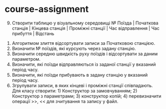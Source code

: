 # course-assignment
9.	Створити таблицю у візуальному середовищі 
№ Поїзда | Початкова станція | Кінцева станція | Проміжні станції | Час відправлення | Час прибуття | Відстань
1) Алгоритмом злиття відсортувати записи за Початковою станцією.
2) Визначити № поїздів, які курсують через задану станцію.
3) Визначити середню швидкість руху поїздів і відсортувати за даним параметром.
4) Визначити, які поїзди відправляються із заданої станції у вказаний період часу.
5) Визначити, які поїзди прибувають в задану станцію у вказаний період часу.
6) Згрупувати записи, в яких кінцеві і проміжні станції співпадають.
Для класу створити: 1) Конструктор за замовчуванням; 2) Конструктор з параметрами; 3) конструктор копій; 4) перевизначити операції >>, << для зчитування та запису у файл.
